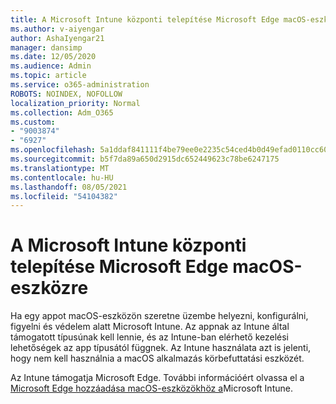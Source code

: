 ```yaml
---
title: A Microsoft Intune központi telepítése Microsoft Edge macOS-eszközre
ms.author: v-aiyengar
author: AshaIyengar21
manager: dansimp
ms.date: 12/05/2020
ms.audience: Admin
ms.topic: article
ms.service: o365-administration
ROBOTS: NOINDEX, NOFOLLOW
localization_priority: Normal
ms.collection: Adm_O365
ms.custom:
- "9003874"
- "6927"
ms.openlocfilehash: 5a1ddaf841111f4be79ee0e2235c54ced4b0d49efad0110cc609441db5b20800
ms.sourcegitcommit: b5f7da89a650d2915dc652449623c78be6247175
ms.translationtype: MT
ms.contentlocale: hu-HU
ms.lasthandoff: 08/05/2021
ms.locfileid: "54104382"
---
```

# <a name="use-microsoft-intune-to-deploy-microsoft-edge-to-a-macos-device"></a>A Microsoft Intune központi telepítése Microsoft Edge macOS-eszközre

Ha egy appot macOS-eszközön szeretne üzembe helyezni, konfigurálni, figyelni és védelem alatt Microsoft Intune. Az appnak az Intune által támogatott típusúnak kell lennie, és az Intune-ban elérhető kezelési lehetőségek az app típusától függnek. Az Intune használata azt is jelenti, hogy nem kell használnia a macOS alkalmazás körbefuttatási eszközét.

Az Intune támogatja Microsoft Edge. További információért olvassa el a [Microsoft Edge hozzáadása macOS-eszközökhöz a](https://go.microsoft.com/fwlink/?linkid=2134949)Microsoft Intune.